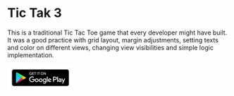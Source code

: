 # Tic Tak 3

This is a traditional Tic Tac Toe game that every developer might have built. It was a good practice with grid layout, margin adjustments, setting texts and color on different views, changing view visibilities and simple logic implementation. 

[<img src="resources/google-play-badge150.jpg">](https://play.google.com/store/apps/details?id=com.mancng.tictak3&hl=en)
